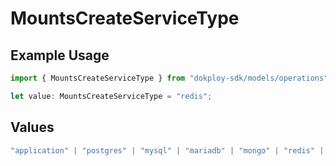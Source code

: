 # MountsCreateServiceType

## Example Usage

```typescript
import { MountsCreateServiceType } from "dokploy-sdk/models/operations";

let value: MountsCreateServiceType = "redis";
```

## Values

```typescript
"application" | "postgres" | "mysql" | "mariadb" | "mongo" | "redis" | "compose"
```
